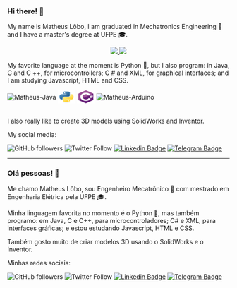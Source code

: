 ### Hi there! 👋

My name is Matheus Lôbo, I am graduated in Mechatronics Engineering 🤖 and I have a master's degree at UFPE 🎓.

<div align="center">
  <a href="https://github.com/thematheusls">
  <img height="180em" src="https://github-readme-stats.vercel.app/api?username=thematheusls&show_icons=true&theme=dracula&include_all_commits=true&count_private=true"/>
  <img height="180em" src="https://github-readme-stats.vercel.app/api/top-langs/?username=thematheusls&layout=compact&langs_count=7&theme=dracula"/>
   <a/>
</div>

My favorite language at the moment is Python :snake:, but I also program: in Java, C and C ++, for microcontrollers; C # and XML, for graphical interfaces; and I am studying Javascript, HTML and CSS.
<div style="display: inline_block">
  <img align="center" alt="Matheus-Java" height="30" width="40" src="https://cdn.jsdelivr.net/gh/devicons/devicon/icons/java/java-original.svg" />
  <img align="center" alt="Matheus-Python" height="30" width="40" src="https://raw.githubusercontent.com/devicons/devicon/master/icons/python/python-original.svg"/>
  <img align="center" alt="Matheus-Csharp" height="30" width="40" src="https://raw.githubusercontent.com/devicons/devicon/master/icons/csharp/csharp-original.svg"/>
  <img align="center" alt="Matheus-Arduino" height="30" width="40" src="https://cdn.jsdelivr.net/gh/devicons/devicon/icons/arduino/arduino-original.svg" />
</div><br>

I also really like to create 3D models using SolidWorks and Inventor.

My social media:

![GitHub followers](https://img.shields.io/github/followers/thematheusls?label=Follow&style=social)
![Twitter Follow](https://img.shields.io/twitter/follow/thematheusls?label=Follow&style=social)
[![Linkedin Badge](https://img.shields.io/badge/-LinkedIn-blue?style=flat-square&logo=Linkedin&logoColor=white&link=https://www.linkedin.com/in/matheus-lobo-dos-santos/)](https://www.linkedin.com/in/matheus-lobo-dos-santos/)
[![Telegram Badge](https://img.shields.io/badge/-Telegram-blue?style=plastic&logo=Telegram&logoColor=white&link=https://t.me/thematheusls)](https://t.me/thematheusls)


___

### Olá pessoas! 👋

Me chamo Matheus Lôbo, sou Engenheiro Mecatrônico 🤖 com mestrado em Engenharia Elétrica pela UFPE 🎓. 

Minha linguagem favorita no momento é o Python :snake:, mas também programo: em Java, C e C++, para microcontroladores; C# e XML, para interfaces gráficas; e estou estudando Javascript, HTML e CSS. 

Também gosto muito de criar modelos 3D usando o SolidWorks e o Inventor.

Minhas redes sociais:

![GitHub followers](https://img.shields.io/github/followers/thematheusls?label=Follow&style=social)
![Twitter Follow](https://img.shields.io/twitter/follow/thematheusls?label=Follow&style=social)
[![Linkedin Badge](https://img.shields.io/badge/-LinkedIn-blue?style=flat-square&logo=Linkedin&logoColor=white&link=https://www.linkedin.com/in/matheus-lobo-dos-santos/)](https://www.linkedin.com/in/matheus-lobo-dos-santos/)
[![Telegram Badge](https://img.shields.io/badge/-Telegram-blue?style=plastic&logo=Telegram&logoColor=white&link=https://t.me/thematheusls)](https://t.me/thematheusls)
